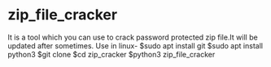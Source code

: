 # zip_file_cracker
It is a tool which you can use to crack password protected zip file.It will be updated after sometimes.  Use in linux-  $sudo apt install git $sudo apt install python3 $git clone $cd zip_cracker $python3 zip_file_cracker
